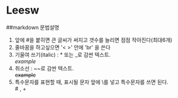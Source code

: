 # Leesw
##markdown 문법설명

1. 앞에 #을 붙히면 큰 글씨가 써지고 갯수를 늘리면 점점 작아진다(최대6개)
2. 줄바꿈을 하고싶으면 '< >' 안에 'br' 을 쓴다
3. 기울여 쓰기(italic) : * 또는 _로 감싼 텍스트. <br>
_example_ 
4. 취소선 : ~~로 감싼 텍스트. <br>
~~example~~ 
5. 특수문자를 표현할 때, 표시될 문자 앞에 \를 넣고 특수문자를 쓰면 된다. <br>
\# , \+

